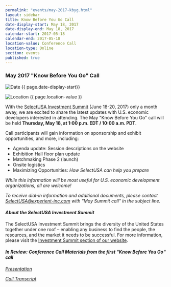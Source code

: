```yaml
---
permalink: "events/may-2017-kbyg.html"
layout: sidebar
title: Know Before You Go Call
date-display-start: May 18, 2017
date-display-end: May 18, 2017
calendar-start: 2017-05-18
calendar-end: 2017-05-18
location-value: Conference Call
location-type: Online
section: events
published: true
---
```


### May 2017 "Know Before You Go" Call

![Date](https://google.github.io/material-design-icons/action/svg/design/ic_event_24px.svg "Date") {{ page.date-display-start}}

![Location](http://google.github.io/material-design-icons/social/svg/design/ic_location_city_24px.svg "Location") {{ page.location-value }}

With the [SelectUSA Investment Summit](http://www.selectusasummit.us/?utm_source=website&utm_campaign=GrowWithUS17&utm_medium=selectusa) (June 18-20, 2017) only a month away, we are excited to share the latest updates with U.S. economic developers interested in attending. The May "Know Before You Go" call will be held **Thursday, May 18, at 1:00 p.m. EDT / 10:00 a.m. PDT**.

Call participants will gain information on sponsorship and exhibit opportunities, and more, including:

* Agenda update: Session descriptions on the website
* Exhibition Hall floor plan update
* Matchmaking Phase 2 (launch)
* Onsite logistics
* Maximizing Opportunities: _How SelectUSA can help you prepare_

_While this information will be most useful for U.S. economic development organizations, all are welcome!_

_To receive dial-in information and additional documents, please contact [SelectUSA@experient-inc.com](mailto:SelectUSA@experient-inc.com) with "May Summit call" in the subject line._

#### _About the SelectUSA Investment Summit_

The SelectUSA Investment Summit brings the diversity of the United States together under one roof – enabling any business to find the people, the resources, and the market it needs to be successful. For more information, please visit the [Investment Summit section of our website](https://www.selectusa.gov/selectusa-summit).

#### _In Review: Conference Call Materials from the first "Know Before You Go" call_

_[Presentation](https://www.selectusa.gov/conference-calls/2017-kbyg-1)_

_[Call Transcript](https://www.selectusa.gov/transcripts/2017-kbyg-1)_
